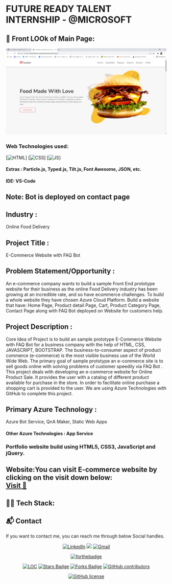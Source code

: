
# FUTURE READY TALENT INTERNSHIP - @MICROSOFT 


## 🚩 Front LOOk of Main Page:

![Front View](https://github.com/The-Shivam-garg/Microsoft-Future-Ready-Talent-Internship-Project/blob/4e65f3719e0c6e5cec2a9d6e78aafe81fd1aeb47/images/front.jpg)

### Web Technologies used: 
[![HTML](https://img.shields.io/badge/html5%20-%23E34F26.svg?&style=for-the-badge&logo=html5&logoColor=white)]
[![CSS](https://img.shields.io/badge/css3%20-%231572B6.svg?&style=for-the-badge&logo=css3&logoColor=white)]
[![JS](https://img.shields.io/badge/javascript%20-%23323330.svg?&style=for-the-badge&logo=javascript&logoColor=%23F7DF1E)]


#### Extras : Particle.js, Typed.js, Tilt.js, Font Awesome, JSON, etc.


#### IDE: VS-Code

## Note: Bot is deployed on contact page

## Industry : 
Online Food Delivery

## Project Title :
E-Commerce Website with FAQ Bot

## Problem Statement/Opportunity :
An e-commerce company wants to build a sample Front End prototype website for their business as the online Food Delivery industry has been growing at an incredible rate, and so have ecommerce challenges. To build a whole website they have chosen Azure Cloud Platform. Build a website that have: Home Page, Product detail Page, Cart, Product Category Page, Contact Page along with FAQ Bot deployed on Website for customers help.

## Project Description :
Core Idea of Project is to build an sample prototype E-Commerce Website with FAQ Bot for a business company with the help of HTML, CSS, JAVASCRIPT, BOOTSTRAP. The business-to-consumer aspect of product commerce (e-commerce) is the most visible business use of the World Wide Web. The primary goal of sample prototype an e-commerce site is to sell goods online with solving problems of customer speedily via FAQ Bot . This project deals with developing an e-commerce website for Online Product Sale. It provides the user with a catalog of different product available for purchase in the store. In order to facilitate online purchase a shopping cart is provided to the user. We are using Azure Technologies with GitHub to complete this project.

## Primary Azure Technology :
Azure Bot Service, QnA Maker, Static Web Apps

#### Other Azure Technologies : App Service

### Portfolio website build using HTML5, CSS3, JavaScript and jQuery.

<h2> Website:You can visit E-commerce website by clicking on the visit down below: <BR>
<a href="" target="_blank">Visit 🚀</a>
</h2> 

## 👨‍💻 Tech Stack:







<h2>📬 Contact</h2>

If you want to contact me, you can reach me through below Social handles.

<div align="center">


<a  href="https://www.linkedin.com/in/shivam-garg-15675720a/" target="_blank"><img alt="LinkedIn" src="https://img.shields.io/badge/linkedin%20-%230077B5.svg?&style=for-the-badge&logo=linkedin&logoColor=white" /></a>
<a href="https://twitter.com/Shivams_twt" target="_blank"><img src="https://img.shields.io/badge/twitter-%2300acee.svg?&style=for-the-badge&logo=twitter&logoColor=white&alt=twitter" /></a>
<a href="mailto:shivanshagarwal2020@gmail.com"><img  alt="Gmail" src="https://img.shields.io/badge/Gmail-D14836?style=for-the-badge&logo=gmail&logoColor=white" />

</div>


<div align="center">
 
[![forthebadge](https://forthebadge.com/images/badges/built-by-developers.svg)](https://forthebadge.com)



</div>

<div align="center">

<a href="https://github.com/The-Shivam-garg/Microsoft-Future-Ready-Talent-Internship-Project"><img src="https://sloc.xyz/github/The-Shivam-garg/Microsoft-Future-Ready-Talent-Internship-Project" alt="LOC" /></a>
<a href="https://github.com/The-Shivam-garg/Microsoft-Future-Ready-Talent-Internship-Project"><img src="https://img.shields.io/github/stars/The-Shivam-garg/Microsoft-Future-Ready-Talent-Internship-Project" alt="Stars Badge" /></a>
<a href="https://github.com/The-Shivam-garg/Microsoft-Future-Ready-Talent-Internship-Project/network/members"><img src="https://img.shields.io/github/forks/The-Shivam-garg/Microsoft-Future-Ready-Talent-Internship-Project" alt="Forks Badge" /></a>
<a href="https://github.com/The-Shivam-garg/Microsoft-Future-Ready-Talent-Internship-Project/graphs/contributors"><img alt="GitHub contributors" src="https://img.shields.io/github/contributors/The-Shivam-garg/Microsoft-Future-Ready-Talent-Internship-Project?color=2b9348" ></a>

[![GitHub license](https://img.shields.io/github/license/The-Shivam-garg/Microsoft-Future-Ready-Talent-Internship-Project?logo=github)](https://github.com/The-Shivam-garg/Microsoft-Future-Ready-Talent-Internship-Project/blob/master/LICENSE)
</div>
